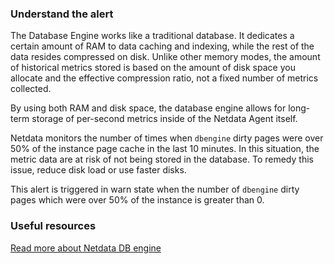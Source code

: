 ### Understand the alert

The Database Engine works like a traditional database. It dedicates a certain amount of RAM to data caching and indexing, while the rest of the data resides compressed on disk. Unlike other memory modes, the amount of historical metrics stored is based on the amount of disk space you allocate and the effective compression ratio, not a fixed number
of metrics collected.

By using both RAM and disk space, the database engine allows for long-term storage of per-second metrics inside of the Netdata Agent itself.

Netdata monitors the number of times when `dbengine` dirty pages were over 50% of the instance page cache in the last 10 minutes. In this situation, the metric data are at risk of not being stored in the database. To remedy this issue, reduce disk load or use faster disks.

This alert is triggered in warn state when the number of `dbengine` dirty pages which were over 50% of the instance is greater than 0.

### Useful resources

[Read more about Netdata DB engine](/src/database/README.md/engine)

